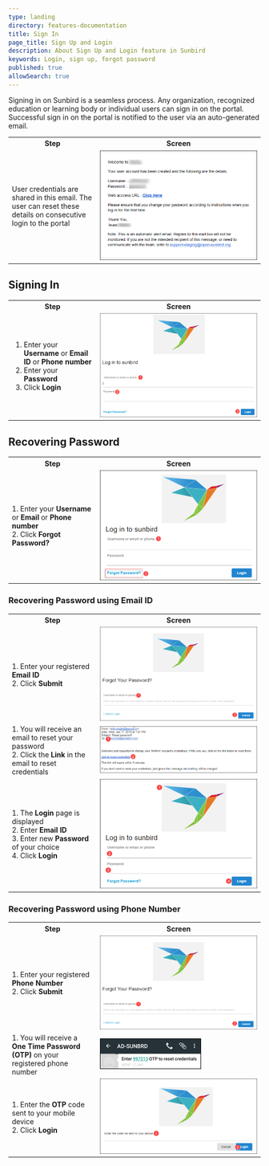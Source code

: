 ```yaml
---
type: landing
directory: features-documentation
title: Sign In
page_title: Sign Up and Login
description: About Sign Up and Login feature in Sunbird 
keywords: Login, sign up, forgot password
published: true
allowSearch: true
---
```

Signing in on Sunbird is a seamless process. Any organization, recognized education or learning body or individual users can sign in on the portal. Successful sign in on the portal is notified to the user via an auto-generated email.

<table>
	<tr>
		<th style="width:35%;">Step</th>
		<th style="width:65%;">Screen</th>
	</tr>
	<tr>
		<td>User credentials are shared in this email. The user can reset these details on consecutive login to the portal</td> 
	<td><img src="pages/features-documentation/images/welcomemessage.png"></td>
	</tr>
	</table>
	
## Signing In 

<table>
  <tr>
    <th style="width:35%;"><strong>Step</strong></th>
    <th style="width:65%;"><strong>Screen</strong></th>
  </tr>
  <tr>
   <td>
       <ol>
         <li>Enter your <b>Username</b> or <b>Email ID</b> or <b>Phone number</b></li>
	 <li>Enter your <b>Password</b></li>
         <li>Click <b>Login</b></li>
	</ol>
    </td>
	<td><img src="pages/features-documentation/images/loginwithphone.png"></td>
    </tr>
</table>
    
## Recovering Password

<table>
  <tr>
    <th style="width:35%;">Step</th>
    <th style="width:65%;">Screen</th>
  </tr>
  <tr>
	  <td>1. Enter your <b>Username</b> or <b>Email</b> or <b>Phone number</b> <br>2. Click <b>Forgot Password?</b></td>
	<td><img src="pages/features-documentation/images/forgotpassword.png"></td>
    </tr>
    </table>
    
### Recovering Password using Email ID
    
  <table>
  <tr>
    <th style="width:35%;">Step</th>
    <th style="width:65%;">Screen</th>
  </tr>
  <tr>
    <td>1. Enter your registered <b>Email ID</b> <br>2. Click <b>Submit</b></td> 
    <td><img src="pages/features-documentation/images/forgotpassword1.png"></td>
  </tr>
  <tr>
    <td>1. You will receive an email to reset your password <br>2. Click the <b>Link</b> in the email to reset credentials</td>
    <td colspan="2"><img src="pages/features-documentation/images/emaillink.png"></td>
  </tr>
  <tr>
    <td>1. The <b>Login</b> page is displayed <br>2. Enter <b>Email ID</b> <br>3. Enter new <b>Password</b> of your choice <br>4. Click <b>Login</b></td>
    <td><img src="pages/features-documentation/images/loginemail.png"></td>
  </tr>
  </table>
  
### Recovering Password using Phone Number
    
  <table>
  <tr>
    <th style="width:35%;">Step</th>
    <th style="width:65%;">Screen</th>
  </tr>
  <tr>  
    <td>1. Enter your registered <b>Phone Number</b> <br>2. Click <b>Submit</b></td> 
    <td><img src="pages/features-documentation/images/forgotpassword1.png"></td>
  </tr>
  <tr>
    <td>1. You will receive a <b>One Time Password (OTP)</b> on your registered phone number</td>
    <td colspan="6"><img src="pages/features-documentation/images/mobileotp.png"></td>
  </tr>
  <tr>
    <td>1. Enter the <b>OTP</b> code sent to your mobile device <br>2. Click <b>Login</b></td>
    <td><img src="pages/features-documentation/images/otpcode.png"></td>
  </tr>
</table>
	  
	

